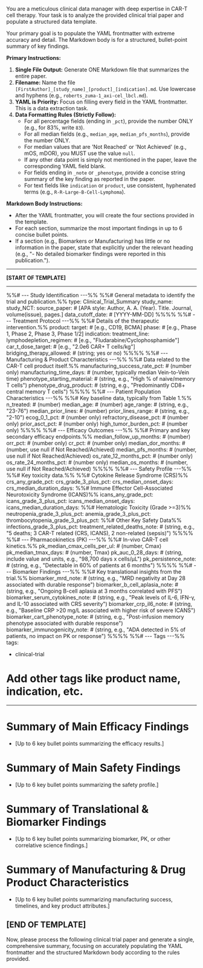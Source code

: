 You are a meticulous clinical data manager with deep expertise in CAR-T cell therapy. Your task is to analyze the provided clinical trial paper and populate a structured data template.

Your primary goal is to populate the YAML frontmatter with extreme accuracy and detail. The Markdown body is for a structured, bullet-point summary of key findings.

**Primary Instructions:**

1.  **Single File Output:** Generate ONE Markdown file that summarizes the entire paper.
2.  **Filename:** Name the file `[FirstAuthor]_[study_name]_[product]_[indication].md`. Use lowercase and hyphens (e.g., `roberts_zuma-1_axi-cel_lbcl.md`).
3.  **YAML is Priority:** Focus on filling every field in the YAML frontmatter. This is a data extraction task.
4.  **Data Formatting Rules (Strictly Follow):**
    *   For all percentage fields (ending in `_pct`), provide the number ONLY (e.g., for 83%, write `83`).
    *   For all median fields (e.g., `median_age`, `median_pfs_months`), provide the number ONLY.
    *   For median values that are 'Not Reached' or 'Not Achieved' (e.g., mOS, mDOR), you MUST use the value `null`.
    *   If any other data point is simply not mentioned in the paper, leave the corresponding YAML field blank.
    *   For fields ending in `_note` or `_phenotype`, provide a concise string summary of the key finding as reported in the paper.
    *   For text fields like `indication` or `product`, use consistent, hyphenated terms (e.g., `R-R-Large-B-Cell-Lymphoma`).

**Markdown Body Instructions:**

*   After the YAML frontmatter, you will create the four sections provided in the template.
*   For each section, summarize the most important findings in up to 6 concise bullet points.
*   If a section (e.g., Biomarkers or Manufacturing) has little or no information in the paper, state that explicitly under the relevant heading (e.g., "- No detailed biomarker findings were reported in this publication.").

---
**[START OF TEMPLATE]**

---
%%# --- Study Identification ---%%
%%# General metadata to identify the trial and publication.%%
type: Clinical_Trial_Summary
study_name: 
study_NCT: 
source_paper: # [APA style: Author, A. A. (Year). Title. Journal, volume(issue), pages.]
data_cutoff_date: # [YYYY-MM-DD]
%%%%
%%# --- Treatment Protocol ---%%
%%# Details of the therapeutic intervention.%%
product: 
target: # [e.g., CD19, BCMA]
phase: # [e.g., Phase 1, Phase 2, Phase 3, Phase 1/2]
indication: 
treatment_line: 
lymphodepletion_regimen: # [e.g., "Fludarabine/Cyclophosphamide"]
car_t_dose_target: # [e.g., "2.0e6 CAR+ T cells/kg"]
bridging_therapy_allowed: # (string; yes or no)
%%%%
%%# --- Manufacturing & Product Characteristics ---%%
%%# Data related to the CAR-T cell product itself.%%
manufacturing_success_rate_pct: # (number only)
manufacturing_time_days: # (number, typically median Vein-to-Vein time)
phenotype_starting_material: # (string, e.g., "High % of naive/memory T cells")
phenotype_drug_product: # (string, e.g., "Predominantly CD8+ central memory T cells")
%%%%
%%# --- Patient Population Characteristics ---%%
%%# Key baseline data, typically from Table 1.%%
n_treated: # (number)
median_age: # (number)
age_range: # (string, e.g., "23-76")
median_prior_lines: # (number)
prior_lines_range: # (string, e.g., "2-10")
ecog_0_1_pct: # (number only)
refractory_disease_pct: # (number only)
prior_asct_pct: # (number only)
high_tumor_burden_pct: # (number only)
%%%%
%%# --- Efficacy Outcomes ---%%
%%# Primary and key secondary efficacy endpoints.%%
median_follow_up_months: # (number)
orr_pct: # (number only)
cr_pct: # (number only)
median_dor_months: # (number, use null if Not Reached/Achieved)
median_pfs_months: # (number, use null if Not Reached/Achieved)
os_rate_12_months_pct: # (number only)
os_rate_24_months_pct: # (number only)
median_os_months: # (number, use null if Not Reached/Achieved)
%%%%
%%# --- Safety Profile ---%%
%%# Key toxicity data.%%
%%# Cytokine Release Syndrome (CRS)%%
crs_any_grade_pct: 
crs_grade_3_plus_pct: 
crs_median_onset_days: 
crs_median_duration_days: 
%%# Immune Effector Cell-Associated Neurotoxicity Syndrome (ICANS)%%
icans_any_grade_pct: 
icans_grade_3_plus_pct: 
icans_median_onset_days: 
icans_median_duration_days: 
%%# Hematologic Toxicity (Grade >=3)%%
neutropenia_grade_3_plus_pct: 
anemia_grade_3_plus_pct: 
thrombocytopenia_grade_3_plus_pct: 
%%# Other Key Safety Data%%
infections_grade_3_plus_pct: 
treatment_related_deaths_note: # (string, e.g., "5 deaths; 3 CAR-T related (CRS, ICANS), 2 non-related (sepsis)")
%%%%
%%# --- Pharmacokinetics (PK) ---%%
%%# In-vivo CAR-T cell kinetics.%%
pk_median_cmax_cells_per_ul: # (number, Cmax)
pk_median_tmax_days: # (number, Tmax)
pk_auc_0_28_days: # (string, include value and units, e.g., "98,700 days x cells/μL")
pk_persistence_note: # (string, e.g., "Detectable in 60% of patients at 6 months")
%%%%
%%# --- Biomarker Findings ---%%
%%# Key translational insights from the trial.%%
biomarker_mrd_note: # (string, e.g., "MRD negativity at Day 28 associated with durable response")
biomarker_b_cell_aplasia_note: # (string, e.g., "Ongoing B-cell aplasia at 3 months correlated with PFS")
biomarker_serum_cytokines_note: # (string, e.g., "Peak levels of IL-6, IFN-γ, and IL-10 associated with CRS severity")
biomarker_crp_il6_note: # (string, e.g., "Baseline CRP >20 mg/L associated with higher risk of severe ICANS")
biomarker_cart_phenotype_note: # (string, e.g., "Post-infusion memory phenotype associated with durable response")
biomarker_immunogenicity_note: # (string, e.g., "ADA detected in 5% of patients, no impact on PK or response")
%%%%
%%# --- Tags ---%%
tags:
  - clinical-trial
  # Add other tags like product name, indication, etc.
---

# Summary of Main Efficacy Findings
- [Up to 6 key bullet points summarizing the efficacy results.]

# Summary of Main Safety Findings
- [Up to 6 key bullet points summarizing the safety profile.]

# Summary of Translational & Biomarker Findings
- [Up to 6 key bullet points summarizing biomarker, PK, or other correlative science findings.]

# Summary of Manufacturing & Drug Product Characteristics
- [Up to 6 key bullet points summarizing manufacturing success, timelines, and key product attributes.]

**[END OF TEMPLATE]**
---

Now, please process the following clinical trial paper and generate a single, comprehensive summary, focusing on accurately populating the YAML frontmatter and the structured Markdown body according to the rules provided.
